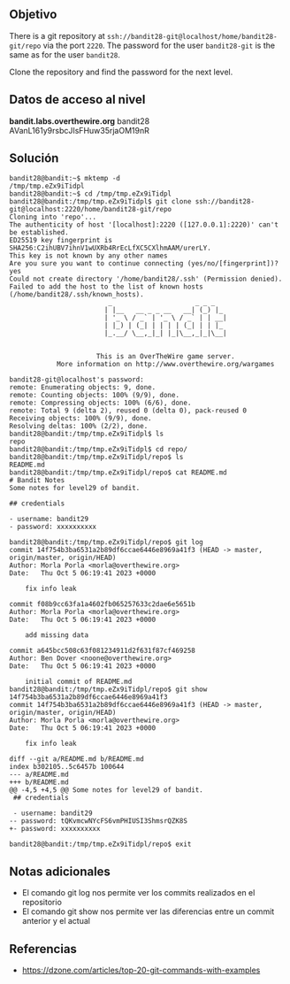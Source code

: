 ## Objetivo
There is a git repository at `ssh://bandit28-git@localhost/home/bandit28-git/repo` via the port `2220`. The password for the user `bandit28-git` is the same as for the user `bandit28`.

Clone the repository and find the password for the next level.

## Datos de acceso al nivel
**bandit.labs.overthewire.org**
bandit28
AVanL161y9rsbcJIsFHuw35rjaOM19nR
## Solución
```
bandit28@bandit:~$ mktemp -d
/tmp/tmp.eZx9iTidpl
bandit28@bandit:~$ cd /tmp/tmp.eZx9iTidpl
bandit28@bandit:/tmp/tmp.eZx9iTidpl$ git clone ssh://bandit28-git@localhost:2220/home/bandit28-git/repo
Cloning into 'repo'...
The authenticity of host '[localhost]:2220 ([127.0.0.1]:2220)' can't be established.
ED25519 key fingerprint is SHA256:C2ihUBV7ihnV1wUXRb4RrEcLfXC5CXlhmAAM/urerLY.
This key is not known by any other names
Are you sure you want to continue connecting (yes/no/[fingerprint])? yes
Could not create directory '/home/bandit28/.ssh' (Permission denied).
Failed to add the host to the list of known hosts (/home/bandit28/.ssh/known_hosts).
                         _                     _ _ _
                        | |__   __ _ _ __   __| (_) |_
                        | '_ \ / _` | '_ \ / _` | | __|
                        | |_) | (_| | | | | (_| | | |_
                        |_.__/ \__,_|_| |_|\__,_|_|\__|


                      This is an OverTheWire game server.
            More information on http://www.overthewire.org/wargames

bandit28-git@localhost's password:
remote: Enumerating objects: 9, done.
remote: Counting objects: 100% (9/9), done.
remote: Compressing objects: 100% (6/6), done.
remote: Total 9 (delta 2), reused 0 (delta 0), pack-reused 0
Receiving objects: 100% (9/9), done.
Resolving deltas: 100% (2/2), done.
bandit28@bandit:/tmp/tmp.eZx9iTidpl$ ls
repo
bandit28@bandit:/tmp/tmp.eZx9iTidpl$ cd repo/
bandit28@bandit:/tmp/tmp.eZx9iTidpl/repo$ ls
README.md
bandit28@bandit:/tmp/tmp.eZx9iTidpl/repo$ cat README.md
# Bandit Notes
Some notes for level29 of bandit.

## credentials

- username: bandit29
- password: xxxxxxxxxx

bandit28@bandit:/tmp/tmp.eZx9iTidpl/repo$ git log
commit 14f754b3ba6531a2b89df6ccae6446e8969a41f3 (HEAD -> master, origin/master, origin/HEAD)
Author: Morla Porla <morla@overthewire.org>
Date:   Thu Oct 5 06:19:41 2023 +0000

    fix info leak

commit f08b9cc63fa1a4602fb065257633c2dae6e5651b
Author: Morla Porla <morla@overthewire.org>
Date:   Thu Oct 5 06:19:41 2023 +0000

    add missing data

commit a645bcc508c63f081234911d2f631f87cf469258
Author: Ben Dover <noone@overthewire.org>
Date:   Thu Oct 5 06:19:41 2023 +0000

    initial commit of README.md
bandit28@bandit:/tmp/tmp.eZx9iTidpl/repo$ git show 14f754b3ba6531a2b89df6ccae6446e8969a41f3
commit 14f754b3ba6531a2b89df6ccae6446e8969a41f3 (HEAD -> master, origin/master, origin/HEAD)
Author: Morla Porla <morla@overthewire.org>
Date:   Thu Oct 5 06:19:41 2023 +0000

    fix info leak

diff --git a/README.md b/README.md
index b302105..5c6457b 100644
--- a/README.md
+++ b/README.md
@@ -4,5 +4,5 @@ Some notes for level29 of bandit.
 ## credentials

 - username: bandit29
-- password: tQKvmcwNYcFS6vmPHIUSI3ShmsrQZK8S
+- password: xxxxxxxxxx

bandit28@bandit:/tmp/tmp.eZx9iTidpl/repo$ exit
```

## Notas adicionales
- El comando git log nos permite ver los commits realizados en el repositorio
- El comando git show nos permite ver las diferencias entre un commit anterior y el actual

## Referencias
- https://dzone.com/articles/top-20-git-commands-with-examples
